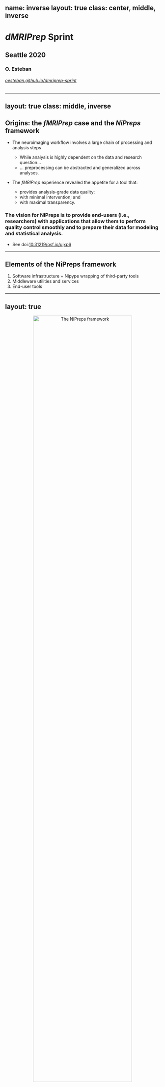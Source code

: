 name: inverse
layout: true
class: center, middle, inverse
---
# *dMRIPrep* Sprint
## Seattle 2020
### O. Esteban
###### [oesteban.github.io/dmriprep-sprint](https://oesteban.github.io/dmriprep-sprint)
---
layout: true
class: middle, inverse
---
## Origins: the *fMRIPrep* case and the *NiPreps* framework

* The neuroimaging workflow involves a large chain of processing and analysis steps

  * While analysis is highly dependent on the data and research question...
  * ... preprocessing can be abstracted and generalized across analyses.

* The *fMRIPrep* experience revealed the appetite for a tool that:

  * provides analysis-grade data quality;
  * with minimal intervention; and
  * with maximal transparency.

### The vision for NiPreps is to provide end-users (i.e., researchers) with applications that allow them to perform quality control smoothly and to prepare their data for modeling and statistical analysis.
* See doi:[10.31219/osf.io/ujxp6](https://doi.org/10.31219/osf.io/ujxp6)
---
## Elements of the NiPreps framework
1. Software infrastructure + Nipype wrapping of third-party tools
2. Middleware utilities and services
3. End-user tools
---
layout: true
---
<div align="center" style='margin-top: 1em'>
<img alt="The NiPreps framework" src="assets/nipreps.svg" width="80%">
</div>
---
layout: true
class: middle, inverse
---
## Driving principles for the end-user tools
1. *NiPreps* only and fully support BIDS and BIDS-Derivatives for the input and output data.

2. *NiPreps* are packaged as a fully-compliant [BIDS-App](https://bids-apps.github.io), not just in its user interface, but also in the continuous integration, testing, and delivery.

3. The scope of *NiPreps* is strictly limited to preprocessing tasks.

4. *NiPreps* are agnostic to subsequent analysis, i.e., any software supporting BIDS-Derivatives for its inputs should be amenable to analyze data preprocessed with them.

5. *NiPreps* are thoroughly and transparently documented (including the generation of individual, visual reports with a consistent format that serve as scaffolds for understanding the underpinnings and design decisions).

6. *NiPreps* are community-driven, and contributors (in any sense) always get credited with authorship within relevant publications.

7. *NiPreps* are modular, reliant on widely-used tools such as AFNI, ANTs, FreeSurfer, FSL, NiLearn, or DIPY  and extensible via plug-ins.
---
## Robust, generic DWI preprocessing
* Adapts the workflow to the actual data available (via BIDS)

* Minimal requirements:
  * At least one T1w and one DWI run
  * Data must be [BIDS-Compliant](https://bids-standard.github.io/bids-validator/)

## Community-driven, and adhered to modern CS and software engineering standards

* *dMRIPrep* is a [BIDS-App](https://bids-apps.github.io)


## Self-documenting

* *dMRIPrep* generates reports that allow you to detect issues in
  preprocessing
---
layout: true
---
<div align="center" style='margin-top: 1em'>
<img alt="The fMRIPrep workflow" src="assets/fmriprep-workflow-final.svg" width="80%">
</div>
---
<div align="center" style='margin-top: 1em'>
<img alt="The fMRIPrep workflow" src="assets/dmriprep-workflow.svg" width="80%">
</div>
---
layout: true
class: middle, inverse
---
## Reports as Scaffolds for Expertise

.pull-left[
<p align="center">
<img src="assets/jessey.png" width="400px" />
</p>
]

.pull-right[

.distribute[
*dMRIPrep* generates one participant-wide report
after execution, providing .blue[visual support to look inside the box].

.large[Reports are a crucial element to ensure transparency.]
]
]
---
## Sprint organization

### Agenda

  * https://hackmd.io/gs57jc7xReK8snxBOuzSBw?both

### Communication via Mattermost:

  * https://mattermost.brainhack.org/brainhack/channels/dmriprep

### We will exercise:

  * Python
  * Git + GitHub
  * Nipype
  * PyBIDS

---
## Sprint organization

### Objectives

  * Set-up a common framework for development (tests, documentation, etc.s)

  * Discuss the details of several steps of dMRI preprocessing. E.g.:

    * Sequences split by runs ([#43])
    * How to schedule their concatenation ([#27])
    * Eddy-Current correction

  * Finalize ongoing PRs ([#25], [#29])

  * Recover relevant sections (e.g., HMC reports) from legacy version
---
## Agenda: Tasks

(from the [Shared Document])

1. **B0 reference of each `run-` & brain extraction from that** ([#25]): finalize (if not done before the workshop).
    * Grand mean scaling? (working on this on NiWorkflows right now) - write parameters to correct for signal drift down the line?
1. **Concatenating different `run-`** ([#43]): conclude discussion and get a first implementation merged
    * Revisit/revise [#27].
1. **Data conformity checks** ([#24]):
    * What conformity checks were not addressed by [#26]?
    * What other conformity checks are needed (e.g., NIfTI x-forms)?
    * Implementation
    * Push [Matt's PR to BIDS about b-matrix](https://github.com/bids-standard/bids-specification/pull/352) to an end
1. **Head-motion estimation & reportlet**: depending on the design decisions made for [#43]:
    * implement a head-motion parameters estimation workflow (or reuse from NiWorkflows),
    * rotate b-matrix,
    * generate a reportlet with Anisha's visualization of HMC, and
    * generate FD series for downstream outlier rejection
1. **SDCFlows** (= susceptibility-derived distortion correction and related issues) - [project](https://github.com/poldracklab/sdcflows)/
    * Finalize TOPUP implementation [poldracklab/sdcflows#76] - which includes generating the topup/eddy index file.
    * Connect SDCFlows as it is done in fMRIPrep (i.e., enable SDC).
---
## Agenda: Tasks (continued)

(from the [Shared Document])

6. **Open discussions about Eddy Current Correction (ECC)**
    * to FSL `eddy` or not to `eddy`?
7. **B1 nonuniformity**
    * Extract from sMRIPrep (estimated on the T1w)
    * Can it be applied in the beginning?
8. **Repository maintenance**
    * Unlink nipy/dmriprep
    * Increase code coverage (i.e., write tests for existing code)
    * Start with documentation
---
## Schedule & methodology
.pull-left[
### Day 1:
    9.00 Touch-base / round table
      * Driving principles of NiPreps / dMRIPrep (OE)
      * Open discussions regarding CONTRIBUTING.md, if necessary.
    10.00 Back-to-back groups (two/three people working on one item of those above)
    12.00 Lunch break
    16.00 Individual PR revision
    16.30 Group PR revision
]
.pull-right[
### Day 2:
    9.30 Round table
    10.00 Focus: reportlets (OE & MJ)
      * How to generate them
      * The report generation factory of NiWorkflows
    10.30 Back-to-back groups (tasks)
    12.00 Lunch break
    13.00 Back-to-back groups (DOCUMENTATION)
    16.00 Individual PR revision
    16.30 Group PR revision

### Day 3:
    9.30 Focus: the release process and unit-testing (OE & DP)
    10.30 PR Merge festival and conflict resolution group
    12.00 Lunch break
    13.00 Round table and plans (e.g., plugins)
]
---
## Low hanging fruits & potential objectives feasible in the short term

1. Finalizing run-wise average b=0 and brain-mask

2. Finalizing conversation about acquisition divided by runs

3. Finalizing integration of TOPUP in SDCFlows

4. Encapsulate HMC reports as a reportlet

5. "Predicting" BIDS outputs

6. Maintenance, housekeeping and communication:
  - Start documentation sections
  - Strategy for testing with the goal of increasing coverage fast
  - Finalize nice-looking workflow graph
  - Set grounds for a community paper

7. Monitoring users with Google Analytics
---
## By joining the *dMRIPrep* project, you are signing for...

(based on the experience of *fMRIPrep*)

### The bright side

  * A fast-growing community of experts which makes it easier to reach the best solutions
  * Learn a lot about Python, CS and SW engineering
  * Scientific merit (citations, software)
  * BIDS

### The dark side

  * Many hours of support for free on Neurostars, GitHub, etc.
  * (Apparently) never ending new bugs, regressions and feature requests.
  * An overly complicated infrastructure with many moving pieces.
  * BIDS
---
## Summary

* *dMRIPrep*
  * is a **robust**, **generic** dMRI preprocessing pipeline that
  * produces outputs are ready for modeling and statistical analysis.

* Generated reports enable researchers to quickly:
  1. identify issues in their data as well as any errors in preprocessing; and
  2. broadly understand the methodological aspects of the workflow.

* *dMRIPrep* is a **community effort**.
  * We welcome *any* level of engagement, from reporting bugs to contributing code.
--
[Shared Document]: https://docs.google.com/document/d/1d2oAy5umm9FFoxJVusCJNmIajlYNrBssX182jO-2k1o/edit?usp=sharing
[#24]: https://github.com/nipreps/dmriprep/pull/24
[#25]: https://github.com/nipreps/dmriprep/pull/25
[#26]: https://github.com/nipreps/dmriprep/pull/26
[#27]: https://github.com/nipreps/dmriprep/pull/27
[#29]: https://github.com/nipreps/dmriprep/pull/29
[#43]: https://github.com/nipreps/dmriprep/pull/43
[poldracklab/sdcflows#76]: https://github.com/poldracklab/sdcflows/pull/76